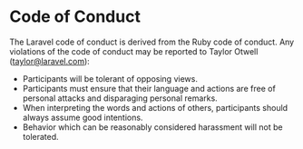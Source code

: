 # Code of Conduct

The Laravel code of conduct is derived from the Ruby code of conduct. Any violations of the code of conduct may be reported to Taylor Otwell (taylor@laravel.com):

- Participants will be tolerant of opposing views.
- Participants must ensure that their language and actions are free of personal attacks and disparaging personal remarks.
- When interpreting the words and actions of others, participants should always assume good intentions.
- Behavior which can be reasonably considered harassment will not be tolerated.
